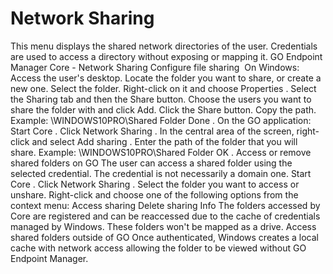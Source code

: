 # Network Sharing 

This menu displays the shared network directories of the user. Credentials are used to access a directory without exposing or mapping it.
GO Endpoint Manager Core - Network Sharing
Configure file sharing 
On Windows:
Access the user's desktop.
Locate the folder you want to share, or create a new one.
Select the folder.
Right-click on it and choose 
Properties
.
Select the 
Sharing
 tab and then the 
Share
 button.
Choose the users you want to share the folder with and click 
Add.
Click the 
Share
 button.
Copy the path. Example: \WINDOWS10PRO\Shared Folder
Done
.
On the GO application:
Start 
Core
.
Click 
Network Sharing
.
In the central area of the screen, right-click and select 
Add sharing
.
Enter the path of the folder that you will share. Example: \WINDOWS10PRO\Shared Folder
OK
.
Access or remove shared folders on GO
The user can access a shared folder using the selected credential. The credential is not necessarily a domain one.
Start 
Core
.
Click 
Network Sharing
.
Select the folder you want to access or unshare.
Right-click and choose one of the following options from the context menu:
Access sharing
Delete sharing
Info
The folders accessed by Core are registered and can be reaccessed due to the cache of credentials managed by Windows. These folders won't be mapped as a drive.
Access shared folders outside of GO
Once authenticated, Windows creates a local cache with network access allowing the folder to be viewed without GO Endpoint Manager.
